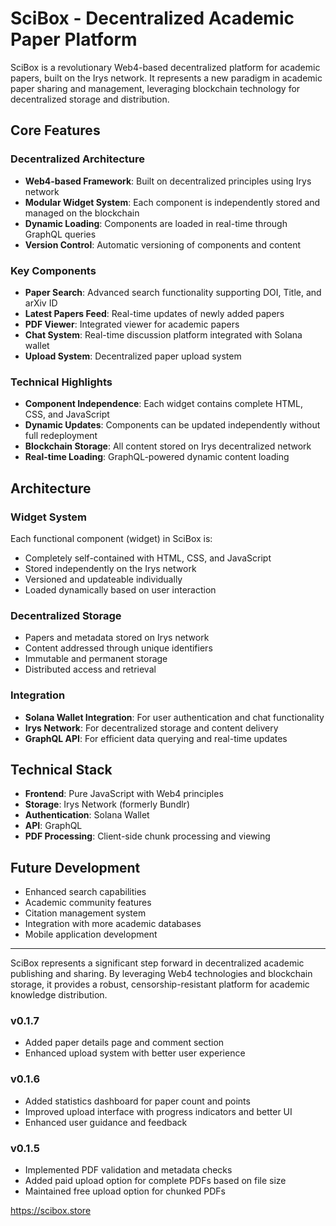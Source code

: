 # SciBox - Decentralized Academic Paper Platform

SciBox is a revolutionary Web4-based decentralized platform for academic papers, built on the Irys network. It represents a new paradigm in academic paper sharing and management, leveraging blockchain technology for decentralized storage and distribution.

## Core Features

### Decentralized Architecture
- **Web4-based Framework**: Built on decentralized principles using Irys network
- **Modular Widget System**: Each component is independently stored and managed on the blockchain
- **Dynamic Loading**: Components are loaded in real-time through GraphQL queries
- **Version Control**: Automatic versioning of components and content

### Key Components
- **Paper Search**: Advanced search functionality supporting DOI, Title, and arXiv ID
- **Latest Papers Feed**: Real-time updates of newly added papers
- **PDF Viewer**: Integrated viewer for academic papers
- **Chat System**: Real-time discussion platform integrated with Solana wallet
- **Upload System**: Decentralized paper upload system

### Technical Highlights
- **Component Independence**: Each widget contains complete HTML, CSS, and JavaScript
- **Dynamic Updates**: Components can be updated independently without full redeployment
- **Blockchain Storage**: All content stored on Irys decentralized network
- **Real-time Loading**: GraphQL-powered dynamic content loading

## Architecture

### Widget System
Each functional component (widget) in SciBox is:
- Completely self-contained with HTML, CSS, and JavaScript
- Stored independently on the Irys network
- Versioned and updateable individually
- Loaded dynamically based on user interaction

### Decentralized Storage
- Papers and metadata stored on Irys network
- Content addressed through unique identifiers
- Immutable and permanent storage
- Distributed access and retrieval

### Integration
- **Solana Wallet Integration**: For user authentication and chat functionality
- **Irys Network**: For decentralized storage and content delivery
- **GraphQL API**: For efficient data querying and real-time updates

## Technical Stack
- **Frontend**: Pure JavaScript with Web4 principles
- **Storage**: Irys Network (formerly Bundlr)
- **Authentication**: Solana Wallet
- **API**: GraphQL
- **PDF Processing**: Client-side chunk processing and viewing

## Future Development
- Enhanced search capabilities
- Academic community features
- Citation management system
- Integration with more academic databases
- Mobile application development



---

SciBox represents a significant step forward in decentralized academic publishing and sharing. By leveraging Web4 technologies and blockchain storage, it provides a robust, censorship-resistant platform for academic knowledge distribution.


### v0.1.7
- Added paper details page and comment section
- Enhanced upload system with better user experience

### v0.1.6
- Added statistics dashboard for paper count and points
- Improved upload interface with progress indicators and better UI
- Enhanced user guidance and feedback

### v0.1.5
- Implemented PDF validation and metadata checks
- Added paid upload option for complete PDFs based on file size
- Maintained free upload option for chunked PDFs

https://scibox.store
